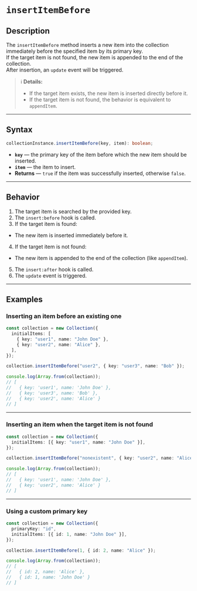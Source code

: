 # `insertItemBefore`

## Description

The `insertItemBefore` method inserts a new item into the collection immediately before the specified item by its primary key.  
If the target item is not found, the new item is appended to the end of the collection.  
After insertion, an `update` event will be triggered.

> ℹ️ **Details:**
>
> - If the target item exists, the new item is inserted directly before it.
> - If the target item is not found, the behavior is equivalent to `appendItem`.

---

## Syntax

```ts
collectionInstance.insertItemBefore(key, item): boolean;
```

- **`key`** — the primary key of the item before which the new item should be inserted.
- **`item`** — the item to insert.
- **Returns** — `true` if the item was successfully inserted, otherwise `false`.

---

## Behavior

1. The target item is searched by the provided key.
2. The `insert:before` hook is called.
3. If the target item is found:

- The new item is inserted immediately before it.

4. If the target item is not found:

- The new item is appended to the end of the collection (like `appendItem`).

5. The `insert:after` hook is called.
6. The `update` event is triggered.

---

## Examples

### Inserting an item before an existing one

```ts
const collection = new Collection({
  initialItems: [
    { key: "user1", name: "John Doe" },
    { key: "user2", name: "Alice" },
  ],
});

collection.insertItemBefore("user2", { key: "user3", name: "Bob" });

console.log(Array.from(collection));
// [
//   { key: 'user1', name: 'John Doe' },
//   { key: 'user3', name: 'Bob' },
//   { key: 'user2', name: 'Alice' }
// ]
```

---

### Inserting an item when the target item is not found

```ts
const collection = new Collection({
  initialItems: [{ key: "user1", name: "John Doe" }],
});

collection.insertItemBefore("nonexistent", { key: "user2", name: "Alice" });

console.log(Array.from(collection));
// [
//   { key: 'user1', name: 'John Doe' },
//   { key: 'user2', name: 'Alice' }
// ]
```

---

### Using a custom primary key

```ts
const collection = new Collection({
  primaryKey: "id",
  initialItems: [{ id: 1, name: "John Doe" }],
});

collection.insertItemBefore(1, { id: 2, name: "Alice" });

console.log(Array.from(collection));
// [
//   { id: 2, name: 'Alice' },
//   { id: 1, name: 'John Doe' }
// ]
```
